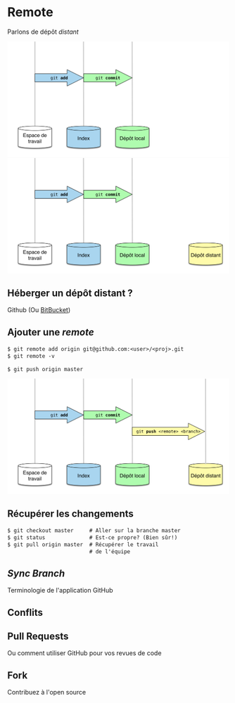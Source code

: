 # Remote

Parlons de dépôt *distant*


<img src="img/remote-0-master.png" class="as-is" />


<img src="img/remote-1-remote.png" class="as-is" />


## Héberger un dépôt distant ?
Github (Ou [BitBucket](https://bitbucket.org/))


## Ajouter une _remote_

```shell
$ git remote add origin git@github.com:<user>/<proj>.git
$ git remote -v
```


```shell
$ git push origin master
```
<img src="img/remote-2-push.png" class="as-is" />


## Récupérer les changements

```shell
$ git checkout master     # Aller sur la branche master
$ git status              # Est-ce propre? (Bien sûr!)
$ git pull origin master  # Récupérer le travail
                          # de l'équipe
```


## _Sync Branch_
Terminologie de l'application GitHub


## Conflits


## Pull Requests
Ou comment utiliser GitHub pour vos revues de code


## Fork
Contribuez à l'open source